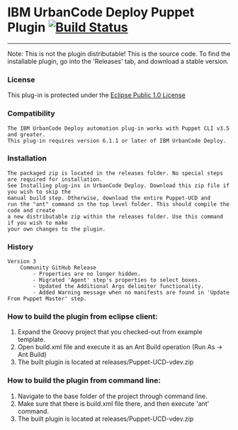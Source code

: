 # IBM UrbanCode Deploy Puppet Plugin [![Build Status](https://travis-ci.org/IBM-UrbanCode/Puppet-UCD.svg?branch=master)](https://travis-ci.org/IBM-UrbanCode/Puppet-UCD)
---
Note: This is not the plugin distributable! This is the source code. To find the installable plugin, go into the 'Releases' tab, and download a stable version.

### License
This plug-in is protected under the [Eclipse Public 1.0 License](http://www.eclipse.org/legal/epl-v10.html)

### Compatibility
	The IBM UrbanCode Deploy automation plug-in works with Puppet CLI v3.5 and greater.
	This plug-in requires version 6.1.1 or later of IBM UrbanCode Deploy.
    
### Installation
	The packaged zip is located in the releases folder. No special steps are required for installation.
	See Installing plug-ins in UrbanCode Deploy. Download this zip file if you wish to skip the 
	manual build step. Otherwise, download the entire Puppet-UCD and 
	run the "ant" command in the top level folder. This should compile the code and create
	a new distributable zip within the releases folder. Use this command if you wish to make
	your own changes to the plugin.

### History
    Version 3
        Community GitHub Release
            - Properties are no longer hidden.
            - Migrated 'Agent' step's properties to select boxes.
            - Updated the Additional Args delimiter functionality.
            - Added Warning message when no manifests are found in 'Update From Puppet Master' step.
 
### How to build the plugin from eclipse client:

1. Expand the Groovy project that you checked-out from example template.
2. Open build.xml file and execute it as an Ant Build operation (Run As -> Ant Build)
3. The built plugin is located at releases/Puppet-UCD-vdev.zip 

### How to build the plugin from command line:

1. Navigate to the base folder of the project through command line.
2. Make sure that there is build.xml file there, and then execute 'ant' command.
3. The built plugin is located at releases/Puppet-UCD-vdev.zip
